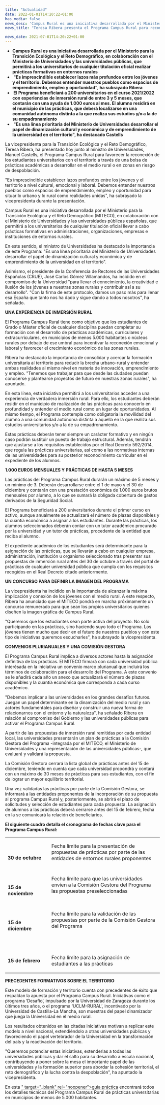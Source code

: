 ```yaml
---
title: "Actualidad"   
date: 2022-01-01T14:20:22+01:00
has_media: false
news_desc: 'Campus Rural es una iniciativa desarrollada por el Ministerio para la Transición Ecológica y el Reto Demográfico, en colaboración con el Ministerio de Universidades y las universidades públicas, que permitirá a los universitarios de cualquier titulación oficial realizar prácticas formativas en entornos rurales “Es imprescindible establecer lazos más profundos entre los jóvenes y el territorio. Debemos entender nuestros pueblos como espacios de emprendimiento, empleo y oportunidad”, ha subrayado Ribera El Programa beneficiará a 200 universitarios en el curso 2021/2022 con experiencias de inmersión rural de entre 3 y 5 meses, que contarán con una ayuda de 1.000 euros al mes. El alumno residirá en el municipio de las prácticas, que deberá localizarse en una comunidad autónoma distinta a la que realiza sus estudios y/o a la de su empadronamiento "Es una línea prioritaria del Ministerio de Universidades desarrollar el papel de dinamización cultural y económica y de emprendimiento de la universidad en el territorio", ha destacado Castells'
news_title: "Teresa Ribera presenta el Programa Campus Rural para reconectar a los estudiantes universitarios con el territorio a través de prácticas de inmersión rural en zonas en riesgo de despoblación"

news_date: 2021-07-01T14:20:22+01:00
---
```

<ul>
<li><b>Campus Rural es una iniciativa desarrollada por el Ministerio para la Transici&oacute;n Ecol&oacute;gica y el Reto Demogr&aacute;fico, en colaboraci&oacute;n con el Ministerio de Universidades y las universidades p&uacute;blicas, que permitir&aacute; a los universitarios de cualquier titulaci&oacute;n oficial realizar pr&aacute;cticas formativas en entornos rurales</b><b></b></li>
<li><b>&nbsp;"Es imprescindible establecer lazos m&aacute;s profundos entre los j&oacute;venes y el territorio. Debemos entender nuestros pueblos como espacios de emprendimiento, empleo y oportunidad", ha subrayado Ribera</b></li>
<li><b>&nbsp;El Programa beneficiar&aacute; a 200 universitarios en el curso 2021/2022 con experiencias de inmersi&oacute;n rural de entre 3 y 5 meses, que contar&aacute;n con una ayuda de 1.000 euros al mes. El alumno residir&aacute; en el municipio de las pr&aacute;cticas, que deber&aacute; localizarse en una comunidad aut&oacute;noma distinta a la que realiza sus estudios y/o a la de su empadronamiento</b></li>
<li><b>&nbsp;"Es una l&iacute;nea prioritaria del Ministerio de Universidades desarrollar el papel de dinamizaci&oacute;n cultural y econ&oacute;mica y de emprendimiento de la universidad en el territorio", ha destacado Castells</b></li>
</ul>
<p>La vicepresidenta para la Transici&oacute;n Ecol&oacute;gica y el Reto Demogr&aacute;fico, Teresa Ribera, ha presentado hoy junto al ministro de Universidades, Manuel Castells, el Programa Campus Rural para favorecer la reconexi&oacute;n de los estudiantes universitarios con el territorio a trav&eacute;s de una bolsa de pr&aacute;cticas acad&eacute;micas a desarrollar en el medio rural o en zonas en riesgo de despoblaci&oacute;n.</p>
<p>"Es imprescindible establecer lazos profundos entre los j&oacute;venes y el territorio a nivel cultural, emocional y laboral. Debemos entender nuestros pueblos como espacios de emprendimiento, empleo y oportunidad para situar lo urbano y lo rural como realidades unidas", ha subrayado la vicepresidenta durante la presentaci&oacute;n.</p>
<p>Campus Rural es una iniciativa desarrollada por el Ministerio para la Transici&oacute;n Ecol&oacute;gica y el Reto Demogr&aacute;fico (MITECO), en colaboraci&oacute;n con el Ministerio de Universidades y las universidades p&uacute;blicas espa&ntilde;olas, que permitir&aacute; a los universitarios de cualquier titulaci&oacute;n oficial llevar a cabo pr&aacute;cticas formativas en administraciones, organizaciones, empresas e instituciones de entornos rurales.</p>
<p>En este sentido, el ministro de Universidades ha destacado la importancia de este Programa: "Es una l&iacute;nea prioritaria del Ministerio de Universidades desarrollar el papel de dinamizaci&oacute;n cultural y econ&oacute;mica y de emprendimiento de la universidad en el territorio".</p>
<p>Asimismo, el presidente de la Conferencia de Rectores de las Universidades Espa&ntilde;olas (CRUE), Jos&eacute; Carlos G&oacute;mez Villamandos, ha incidido en el compromiso de la Universidad "para llevar el conocimiento, la creatividad e ilusi&oacute;n de los j&oacute;venes a nuestras zonas rurales y contribuir as&iacute; a su desarrollo". "Con la firma de este protocolo, damos un paso m&aacute;s para llenar esa Espa&ntilde;a que tanto nos ha dado y sigue dando a todos nosotros", ha se&ntilde;alado.</p>
<p><b>UNA EXPERIENCIA DE INMERSI&Oacute;N RURAL</b></p>
<p>El Programa Campus Rural tiene como objetivo que los estudiantes de Grado o M&aacute;ster oficial de cualquier disciplina puedan completar su formaci&oacute;n con el desarrollo de pr&aacute;cticas acad&eacute;micas, curriculares y extracurriculares, en municipios de menos 5.000 habitantes o n&uacute;cleos rurales por debajo de ese umbral para incentivar la reconexi&oacute;n emocional y laboral y favorecer el crecimiento econ&oacute;mico de las zonas rurales.</p>
<p>Ribera ha destacado la importancia de consolidar y acercar la formaci&oacute;n universitaria al territorio para reducir la brecha urbano-rural y entender ambas realidades al mismo nivel en materia de innovaci&oacute;n, emprendimiento y empleo. "Tenemos que trabajar para que desde las ciudades puedan conocerse y plantearse proyectos de futuro en nuestras zonas rurales", ha apuntado.</p>
<p>En esta l&iacute;nea, esta iniciativa permitir&aacute; a los universitarios acceder a una experiencia de verdadera inmersi&oacute;n rural. Para ello, los estudiantes deber&aacute;n residir en el municipio de realizaci&oacute;n de las pr&aacute;cticas para conocerlo en profundidad y entender el medio rural como un lugar de oportunidades. Al mismo tiempo, el Programa contempla como obligatoria la movilidad del alumno a una comunidad aut&oacute;noma distinta a aquella en la que realiza sus estudios universitarios y/o a la de su empadronamiento.</p>
<p>Estas pr&aacute;cticas deber&aacute;n tener siempre un car&aacute;cter formativo y en ning&uacute;n caso podr&aacute;n sustituir un puesto de trabajo estructural. Adem&aacute;s, tendr&aacute;n que ajustarse a los requisitos establecidos por el Real Decreto 592/2014, que regula las pr&aacute;cticas universitarias, as&iacute; como a las normativas internas de las universidades para su posterior reconocimiento curricular en el expediente de los alumnos.</p>
<p><b>1.000 EUROS MENSUALES Y PR&Aacute;CTICAS DE HASTA 5 MESES</b></p>
<p>Las pr&aacute;cticas del Programa Campus Rural durar&aacute;n un m&aacute;ximo de 5 meses y un m&iacute;nimo de 3. Deber&aacute;n desarrollarse entre el 1 de mayo y el 30 de diciembre y contar&aacute;n con una prestaci&oacute;n econ&oacute;mica de 1.000 euros brutos mensuales por alumno, a lo que se sumar&aacute; la obligada cobertura de gastos derivados de la Seguridad Social.</p>
<p>El Programa beneficiar&aacute; a 200 universitarios durante el primer curso en activo, aunque anualmente se actualizar&aacute; el n&uacute;mero de plazas disponibles y la cuant&iacute;a econ&oacute;mica a asignar a los estudiantes. Durante las pr&aacute;cticas, los alumnos seleccionados deber&aacute;n contar con un tutor acad&eacute;mico procurado por la universidad y un tutor de pr&aacute;cticas, procedente de la entidad que reciba al alumno.</p>
<p>El expediente acad&eacute;mico de los estudiantes ser&aacute; determinante para la asignaci&oacute;n de las pr&aacute;cticas, que se llevar&aacute;n a cabo en cualquier empresa, administraci&oacute;n, instituci&oacute;n u organismo seleccionado tras presentar sus propuestas de inmersi&oacute;n rural antes del 30 de octubre a trav&eacute;s del portal de pr&aacute;cticas de cualquier universidad p&uacute;blica que cumpla con los requisitos recogidos en el Real Decreto citado anteriormente.</p>
<p><b>UN CONCURSO PARA DEFINIR LA IMAGEN DEL PROGRAMA</b></p>
<p>La vicepresidenta ha incidido en la importancia de alcanzar la m&aacute;xima implicaci&oacute;n y conexi&oacute;n de los j&oacute;venes con el medio rural. A este respecto, Ribera ha anunciado que el MITECO pondr&aacute; en marcha pr&oacute;ximamente un concurso remunerado para que sean los propios universitarios quienes dise&ntilde;en la imagen gr&aacute;fica de Campus Rural.</p>
<p>"Queremos que los estudiantes sean parte activa del proyecto. No solo participando en las pr&aacute;cticas, sino haciendo suyo todo el Programa. Los j&oacute;venes tienen mucho que decir en el futuro de nuestros pueblos y con este tipo de iniciativas queremos escucharles", ha subrayado la vicepresidenta.</p>
<p><b>CONVENIOS PLURIANUALES Y UNA COMISI&Oacute;N GESTORA</b></p>
<p>El Programa Campus Rural implica a diversos actores hasta la asignaci&oacute;n definitiva de las pr&aacute;cticas. El MITECO firmar&aacute; con cada universidad p&uacute;blica interésada en la iniciativa un convenio marco plurianual que incluir&aacute; los t&eacute;rminos de colaboraci&oacute;n para el desarrollo del Programa. A este convenio se le a&ntilde;adir&aacute; cada a&ntilde;o un anexo que actualizar&aacute; el n&uacute;mero de plazas disponibles y la cuant&iacute;a econ&oacute;mica que corresponda a cada curso acad&eacute;mico.</p>
<p>"Debemos implicar a las universidades en los grandes desaf&iacute;os futuros. Juegan un papel determinante en la dinamizaci&oacute;n del medio rural y son actores fundamentales para dise&ntilde;ar y construir una nueva forma de relacionarnos con el entorno y la naturaleza", ha se&ntilde;alado Ribera en relaci&oacute;n al compromiso del Gobierno y las universidades p&uacute;blicas para activar el Programa Campus Rural.</p>
<p>A partir de las propuestas de inmersi&oacute;n rural remitidas por cada entidad local, las universidades presentar&aacute;n un plan de pr&aacute;cticas a la Comisi&oacute;n Gestora del Programa -integrada por el MITECO, el Ministerio de Universidades y una representaci&oacute;n de las universidades p&uacute;blicas-, que evaluar&aacute; y validar&aacute; la propuesta.</p>
<p>La Comisi&oacute;n Gestora cerrar&aacute; la lista global de pr&aacute;cticas antes del 15 de diciembre, teniendo en cuenta que cada universidad propondr&aacute; y contar&aacute; con un m&aacute;ximo de 30 meses de pr&aacute;cticas para sus estudiantes, con el fin de lograr un mayor equilibrio territorial.</p>
<p>Una vez validadas las pr&aacute;cticas por parte de la Comisi&oacute;n Gestora, se informar&aacute; a las entidades proponentes de la incorporaci&oacute;n de su propuesta al programa Campus Rural y, posteriormente, se abrir&aacute; el plazo de solicitudes y selecci&oacute;n de estudiantes para cada propuesta. La asignaci&oacute;n de alumnos a las pr&aacute;cticas deber&aacute; cerrarse antes del 15 de febrero, fecha en la se comunicar&aacute; la relaci&oacute;n de beneficiarios.</p>
<p><b>El siguiente cuadro detalla el cronograma de fechas clave para el Programa Campus Rural:</b></p>
<table>
<tbody>
<tr>
<td width="143">
<p><b>&nbsp;</b></p>
<p><b>30<span>&nbsp;</span></b><b>de octubre</b></p>
</td>
<td width="425">
<p>Fecha l&iacute;mite para la presentaci&oacute;n de propuestas de pr&aacute;cticas por parte de las entidades de entornos rurales proponentes</p>
</td>
</tr>
<tr>
<td width="143">
<p><b>&nbsp;</b></p>
<p><b>15<span>&nbsp;</span></b><b>de noviembre</b></p>
</td>
<td width="425">
<p>Fecha l&iacute;mite para que las universidades env&iacute;en a la Comisi&oacute;n Gestora del Programa las propuestas preseleccionadas</p>
</td>
</tr>
<tr>
<td width="143">
<p><b>&nbsp;</b></p>
<p><b>15<span>&nbsp;</span></b><b>de diciembre</b></p>
</td>
<td width="425">
<p>Fecha l&iacute;mite para la validaci&oacute;n de las propuestas por parte de la Comisi&oacute;n Gestora del Programa</p>
</td>
</tr>
<tr>
<td width="143">
<p><b>&nbsp;</b></p>
<p><b>15<span>&nbsp;</span></b><b>de febrero</b></p>
</td>
<td width="425">
<p><b>&nbsp;</b></p>
<p>Fecha l&iacute;mite para la asignaci&oacute;n de estudiantes a las pr&aacute;cticas</p>
</td>
</tr>
</tbody>
</table>
<p><b>PRECEDENTES FORMATIVOS SOBRE EL TERRITORIO</b></p>
<p>Este modelo de formaci&oacute;n y territorio cuenta con precedentes de &eacute;xito que respaldan la apuesta por el Programa Campus Rural. Iniciativas como el programa &lsquo;Desaf&iacute;o&rsquo;, impulsado por la Universidad de Zaragoza durante los &uacute;ltimos tres a&ntilde;os, o el programa &lsquo;UCLM-RURAL&rsquo;, incentivado por la Universidad de Castilla-La Mancha, son muestras del papel dinamizador que juega la Universidad en el medio rural.</p>
<p>Los resultados obtenidos en las citadas iniciativas motivan a replicar este modelo a nivel nacional, extendi&eacute;ndolo a otras universidades p&uacute;blicas y favoreciendo el papel vertebrador de la Universidad en la transformaci&oacute;n del pa&iacute;s y la reactivaci&oacute;n del territorio.</p>
<p>"Queremos potenciar estas iniciativas, extenderlas a todas las universidades p&uacute;blicas y dar el salto para su desarrollo a escala nacional, contribuyendo a poner sobre la mesa el importante papel de las universidades y la formaci&oacute;n superior para abordar la cohesi&oacute;n territorial, el reto demogr&aacute;fico y la lucha contra la despoblaci&oacute;n", ha apuntado la vicepresidenta.</p>
<p>En esta<span>&nbsp;</span><a href="https://www.miteco.gob.es/es/prensa/guiapractica_tcm30-528960.</a><i class="fas fa-external-link-alt"></i>" target="_blank" rel="noopener">gu&iacute;a pr&aacute;ctica</a><span>&nbsp;</span>encontrar&aacute; todos los detalles t&eacute;cnicos del Programa Campus Rural de pr&aacute;cticas universitarias en municipios de menos de 5.000 habitantes.</p>
